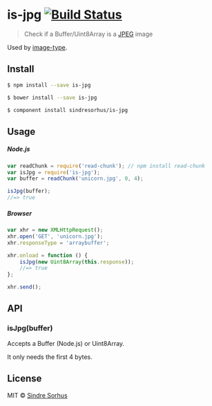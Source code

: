 # is-jpg [![Build Status](https://travis-ci.org/sindresorhus/is-jpg.svg?branch=master)](https://travis-ci.org/sindresorhus/is-jpg)

> Check if a Buffer/Uint8Array is a [JPEG](http://en.wikipedia.org/wiki/JPEG) image

Used by [image-type](https://github.com/sindresorhus/image-type).


## Install

```sh
$ npm install --save is-jpg
```

```sh
$ bower install --save is-jpg
```

```sh
$ component install sindresorhus/is-jpg
```


## Usage

##### Node.js

```js
var readChunk = require('read-chunk'); // npm install read-chunk
var isJpg = require('is-jpg');
var buffer = readChunk('unicorn.jpg', 0, 4);

isJpg(buffer);
//=> true
```

##### Browser

```js
var xhr = new XMLHttpRequest();
xhr.open('GET', 'unicorn.jpg');
xhr.responseType = 'arraybuffer';

xhr.onload = function () {
	isJpg(new Uint8Array(this.response));
	//=> true
};

xhr.send();
```


## API

### isJpg(buffer)

Accepts a Buffer (Node.js) or Uint8Array.

It only needs the first 4 bytes.


## License

MIT © [Sindre Sorhus](http://sindresorhus.com)
